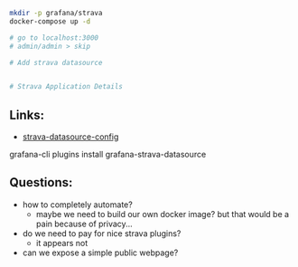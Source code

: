 


```bash
mkdir -p grafana/strava
docker-compose up -d

# go to localhost:3000
# admin/admin > skip

# Add strava datasource


# Strava Application Details


```


## Links:
- [strava-datasource-config](https://github.com/grafana/strava-datasource/blob/master/docs/configuration.md)


grafana-cli plugins install grafana-strava-datasource


## Questions:

- how to completely automate? 
  - maybe we need to build our own docker image? but that would be a pain because of privacy...
- do we need to pay for nice strava plugins?
  - it appears not
- can we expose a simple public webpage?